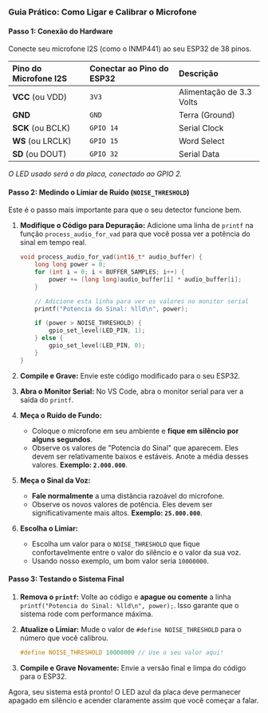 
### Guia Prático: Como Ligar e Calibrar o Microfone

#### **Passo 1: Conexão do Hardware**

Conecte seu microfone I2S (como o INMP441) ao seu ESP32 de 38 pinos.

| Pino do Microfone I2S | Conectar ao Pino do ESP32 | Descrição |
| :--- | :--- | :--- |
| **VCC** (ou VDD) | `3V3` | Alimentação de 3.3 Volts |
| **GND** | `GND` | Terra (Ground) |
| **SCK** (ou BCLK) | `GPIO 14` | Serial Clock |
| **WS** (ou LRCLK) | `GPIO 15` | Word Select |
| **SD** (ou DOUT) | `GPIO 32` | Serial Data |

*O LED usado será o da placa, conectado ao GPIO 2.*

#### **Passo 2: Medindo o Limiar de Ruído (`NOISE_THRESHOLD`)**

Este é o passo mais importante para que o seu detector funcione bem.

1.  **Modifique o Código para Depuração:**
    Adicione uma linha de `printf` na função `process_audio_for_vad` para que você possa ver a potência do sinal em tempo real.

    ```c
    void process_audio_for_vad(int16_t* audio_buffer) {
        long long power = 0;
        for (int i = 0; i < BUFFER_SAMPLES; i++) {
            power += (long long)audio_buffer[i] * audio_buffer[i];
        }

        // Adicione esta linha para ver os valores no monitor serial
        printf("Potencia do Sinal: %lld\n", power);

        if (power > NOISE_THRESHOLD) {
            gpio_set_level(LED_PIN, 1);
        } else {
            gpio_set_level(LED_PIN, 0);
        }
    }
    ```

2.  **Compile e Grave:** Envie este código modificado para o seu ESP32.

3.  **Abra o Monitor Serial:** No VS Code, abra o monitor serial para ver a saída do `printf`.

4.  **Meça o Ruído de Fundo:**

      * Coloque o microfone em seu ambiente e **fique em silêncio por alguns segundos**.
      * Observe os valores de "Potencia do Sinal" que aparecem. Eles devem ser relativamente baixos e estáveis. Anote a média desses valores. **Exemplo: `2.000.000`**.

5.  **Meça o Sinal da Voz:**

      * **Fale normalmente** a uma distância razoável do microfone.
      * Observe os novos valores de potência. Eles devem ser significativamente mais altos. **Exemplo: `25.000.000`**.

6.  **Escolha o Limiar:**

      * Escolha um valor para o `NOISE_THRESHOLD` que fique confortavelmente entre o valor do silêncio e o valor da sua voz.
      * Usando nosso exemplo, um bom valor seria `10000000`.

#### **Passo 3: Testando o Sistema Final**

1.  **Remova o `printf`:** Volte ao código e **apague ou comente** a linha `printf("Potencia do Sinal: %lld\n", power);`. Isso garante que o sistema rode com performance máxima.

2.  **Atualize o Limiar:** Mude o valor de `#define NOISE_THRESHOLD` para o número que você calibrou.

    ```c
    #define NOISE_THRESHOLD 10000000 // Use o seu valor aqui!
    ```

3.  **Compile e Grave Novamente:** Envie a versão final e limpa do código para o ESP32.

Agora, seu sistema está pronto\! O LED azul da placa deve permanecer apagado em silêncio e acender claramente assim que você começar a falar.